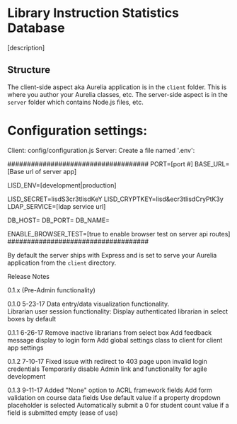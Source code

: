 # Library Instruction Statistics Database

[description]

## Structure
The client-side aspect aka Aurelia application is in the ``client`` folder. This is where you author your Aurelia classes, etc. The server-side aspect is in the ``server`` folder which contains Node.js files, etc. 

# Configuration settings:
Client: config/configuration.js
Server: Create a file named '.env':

####################################
PORT=[port #]
BASE_URL=[Base url of server app]

LISD_ENV=[development|production]

LISD_SECRET=lisdS3cr3tlisdKeY
LISD_CRYPTKEY=lisd&ecr3tlisdCryPtK3y
LDAP_SERVICE=[ldap service url]

DB_HOST=
DB_PORT=
DB_NAME=

ENABLE_BROWSER_TEST=[true to enable browser test on server api routes]
####################################

By default the server ships with Express and is set to serve your Aurelia application from the ``client`` directory.

Release Notes

0.1.x 				(Pre-Admin functionality)

0.1.0	5-23-17		Data entry/data visualization functionality.  
					Librarian user session functionality: Display authenticated librarian in select boxes by default

0.1.1	6-26-17		Remove inactive librarians from select box
					Add feedback message display to login form
					Add global settings class to client for client app settings

0.1.2	7-10-17		Fixed issue with redirect to 403 page upon invalid login credentials
					Temporarily disable Admin link and functionality for agile development

0.1.3	9-11-17		Added "None" option to ACRL framework fields
					Add form validation on course data fields
					Use default value if a property dropdown placeholder is selected
					Automatically submit a 0 for student count value if a field is submitted empty (ease of use)


